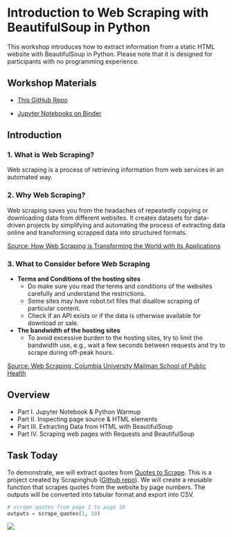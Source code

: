 # Introduction to Web Scraping with BeautifulSoup in Python

This workshop introduces how to extract information from a static HTML website with BeautifulSoup in Python. Please note that it is designed for participants with no programming experience.



## Workshop Materials

- [This GitHub Repo](https://github.com/nuslds/intro-beautifulsoup)

- [Jupyter Notebooks on Binder](https://mybinder.org/v2/gh/nuslds/intro-beautifulsoup/master/)

  

## Introduction

### 1. What is Web Scraping?

Web scraping is a process of retrieving information from web services in an automated way.

### 2. Why Web Scraping?

Web scraping saves you from the headaches of repeatedly copying or downloading data from different websites. It creates datasets for data-driven projects by simplifying and automating the process of extracting data online and transforming scrapped data into structured formats.

[Source: How Web Scraping is Transforming the World with its Applications](<https://towardsdatascience.com/https-medium-com-hiren787-patel-web-scraping-applications-a6f370d316f4>) 

### 3. What to Consider before Web Scraping

- **Terms and Conditions of the hosting sites**
  - Do make sure you read the terms and conditions of the websites carefully and understand the restrictions.
  - Some sites may have robot.txt files that disallow scraping of particular content.
  - Check if an API exists or if the data is otherwise available for download or sale.
- **The bandwidth of the hosting sites**
  - To avoid excessive burden to the hosting sites, try to limit the bandwidth use, e.g., wait a few seconds between requests and try to scrape during off-peak hours.

[Source: Web Scraping, Columbia University Mailman School of Public Health](https://www.mailman.columbia.edu/research/population-health-methods/web-scraping)



## Overview

- Part I. Jupyter Notebook & Python Warmup
- Part II. Inspecting page source & HTML elements
- Part III. Extracting Data from HTML with BeautifulSoup
- Part IV. Scraping web pages with Requests and BeautifulSoup



## Task Today

To demonstrate, we will extract quotes from  [Quotes to Scrape](http://quotes.toscrape.com/). This is a project created by Scrapinghub ([Github repo](https://github.com/scrapinghub/spidyquotes)). We will create a reusable function that scrapes quotes from the website by page numbers. The outputs will be converted into tabular format and export into CSV.

```python
# scrape quotes from page 1 to page 10
outputs = scrape_quotes(1, 10)
```

![](https://libapps-au.s3-ap-southeast-2.amazonaws.com/accounts/118911/images/26.PNG)



